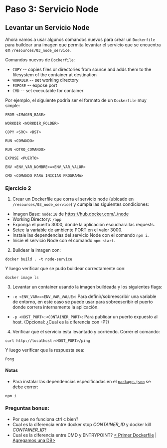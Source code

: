 # Paso 3: Servicio Node

## Levantar un Servicio Node

Ahora vamos a usar algunos comandos nuevos para crear un `Dockerfile` para buildear una imagen que permita levantar el servicio que se encuentra en `/resources/03_node_service`.

Comandos nuevos de `Dockerfile`:

- `COPY` -- copies files or directories from source and adds them to the filesystem of the container at destination
- `WORKDIR` -- set working directory
- `EXPOSE` -- expose port
- `CMD` -- set executable for container

Por ejemplo, el siguiente podría ser el formato de un `Dockerfile` muy simple:

```
FROM <IMAGEN_BASE>

WORKDIR <WORKDIR_FOLDER>

COPY <SRC> <DST>

RUN <COMANDO>

RUN <OTRO_COMANDO>

EXPOSE <PUERTO>

ENV <ENV_VAR_NOMBRE>=<ENV_VAR_VALOR>

CMD <COMANDO PARA INICIAR PROGRAMA>
```

### Ejercicio 2

1. Crear un Dockerfile que corra el servicio node (ubicado en `/resources/03_node_service`) y cumpla las siguientes condiciones:

- Imagen Base: `node:18` de https://hub.docker.com/_/node
- Working Directory: `/app`
- Exponga el puerto 3000, donde la aplicación escuchara las requests.
- Setee la variable de ambiente PORT en el valor 3000.
- Instale las dependencias del servicio Node con el comando `npm i`.
- Inicie el servicio Node con el comando `npm start`.

2. Buildear la imagen con:

```
docker build . -t node-service
```

Y luego verificar que se pudo buildear correctamente con:

```
docker image ls
```

3. Levantar un container usando la imagen buildeada y los siguientes flags:

- `-e <ENV_VAR>=<ENV_VAR_VALUE>`: Para definir/sobreescribir una variable de entorno, en este caso se puede usar para sobreescribir el puerto donde correra internamente la aplicación.

- `-p <HOST_PORT>:<CONTAINER_PORT>`: Para publicar un puerto expuesto al host. (Opcional: ¿Cual es la diferencia con -P?)


4. Verificar que el servicio esta levantado y corriendo. Correr el comando: 

```
curl http://localhost:<HOST_PORT>/ping
```
Y luego verificar que la respuesta sea:
```
Pong
```

#### Notas

- Para instalar las dependencias especificadas en el [`package.json`](/resources/node_service/package.json) se debe correr:

```
npm i
```

### Preguntas bonus:

- Por que no funciona ctrl c bien?
- Cual es la diferencia entre docker stop _CONTAINER_ID_ y docker kill _CONTAINER_ID_?
- Cual es la diferencia entre CMD y ENTRYPOINT?
[< Primer Dockerfile](02_first_dockerfile.md) | [ Agregamos una DB>](04_database.md)
